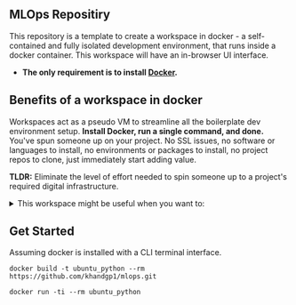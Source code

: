 ## MLOps Repositiry

This repository is a template to create a workspace in docker - a self-contained and fully isolated development environment,
that runs inside a docker container. This workspace will have an in-browser UI interface.
- **The only requirement is to install [Docker](https://www.google.com/search?client=safari&rls=en&q=docker&ie=UTF-8&oe=UTF-8).**

## Benefits of a workspace in docker

Workspaces act as a pseudo VM to streamline all the boilerplate dev environment setup. **Install Docker, run a single command, and done.** You've spun someone up on your project. No SSL issues, no software or languages to install, no environments or packages to install, no project repos to clone, just immediately start adding value.

**TLDR:** Eliminate the level of effort needed to spin someone up to a project's required digital infrastructure. 

<details>
  <summary>This workspace might be useful when you want to:</summary>
  
  - Avoid the tedious process of setting dev environment on your laptop
  - Work conveniently with multiple projects on the same machine
  - Be able to move all your work to another machine
  - **Simple way to start coding**
  - Run dev environment in cloud and work from any device, being independent of cloud provider
  - Back-up entire workspaces with important work, save versions of the workspaces before changes
  - Collaborate with colleagues by sharing the entire workspace or run it in the cloud
  - Move from dev to POC in minutes
  - Make experiments (try new packages, versions, frameworks) without risking affecting existing environment
  - With a single command start, stop and resume job schedules, related to the same project
  - **Create a custom dev environment for your team, and help new-comers to save time on setting up their environments**
  - **Move dev environment back and forth between powerful Windows PC and macOS laptop**

</details>

## Get Started

Assuming docker is installed with a CLI terminal interface.
```
docker build -t ubuntu_python --rm https://github.com/khandgp1/mlops.git
```
```
docker run -ti --rm ubuntu_python
```


